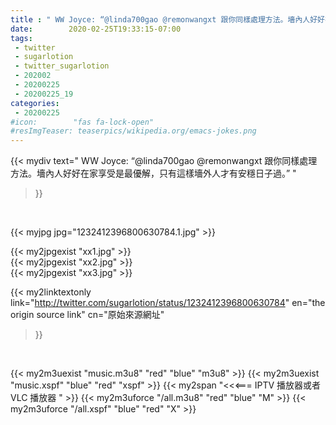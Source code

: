 ```yaml
---
title : " WW Joyce: “@linda700gao @remonwangxt 跟你同樣處理方法。墻內人好好在家享受是最優解，只有這樣墻外人才有安穩日子過。”  "
date:        2020-02-25T19:33:15-07:00
tags:
 - twitter
 - sugarlotion
 - twitter_sugarlotion
 - 202002
 - 20200225
 - 20200225_19
categories:
 - 20200225
#icon:        "fas fa-lock-open"
#resImgTeaser: teaserpics/wikipedia.org/emacs-jokes.png
---
```


{{< mydiv text=" WW Joyce: “@linda700gao @remonwangxt 跟你同樣處理方法。墻內人好好在家享受是最優解，只有這樣墻外人才有安穩日子過。”  "
>}}
<br>


 {{< myjpg jpg="1232412396800630784.1.jpg" >}}<br> 

{{< my2jpgexist "xx1.jpg" >}}<br>
{{< my2jpgexist "xx2.jpg" >}}<br>
{{< my2jpgexist "xx3.jpg" >}}<br>


{{< my2linktextonly link="http://twitter.com/sugarlotion/status/1232412396800630784"
en="the origin source link" cn="原始來源網址"
>}}


<br>

{{< my2m3uexist "music.m3u8" "red"  "blue" "m3u8" >}} {{< my2m3uexist "music.xspf" "blue" "red"  "xspf" >}} {{< my2span "<<<=== IPTV 播放器或者 VLC 播放器 " >}} {{< my2m3uforce "/all.m3u8" "red"  "blue" "M" >}} {{< my2m3uforce "/all.xspf" "blue" "red"  "X" >}} 
